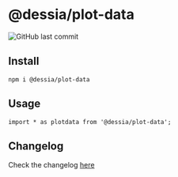 # @dessia/plot-data

<!-- To add back once the package is published -->
<!-- [![npm (scoped)](https://img.shields.io/npm/v/@dessia/plot-data.svg)](https://www.npmjs.com/package/@dessia/plot-data)
[![npm bundle size (minified)](https://img.shields.io/bundlephobia/min/@dessia/plot-data.svg)](https://www.npmjs.com/package/@dessia/plot-data)
![npm](https://img.shields.io/npm/dt/@dessia/plot-data) -->
![GitHub last commit](https://img.shields.io/github/last-commit/Dessia-tech/plot_data)

## Install

```
npm i @dessia/plot-data
```

## Usage

```
import * as plotdata from '@dessia/plot-data';
```

## Changelog

Check the changelog [here](CHANGELOG.md)